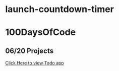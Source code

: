 # launch-countdown-timer

# 100DaysOfCode

## 06/20 Projects

<a href="https://todo-app-naincy.netlify.app/" target="_blank">Click Here to view Todo app</a>
